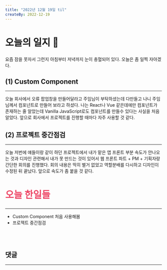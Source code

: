 ```yaml
---
title: "2022년 12월 19일 til"
createBy: 2022-12-19
---
```



## <h2 style="font-size: 30px">오늘의 일지 🎪</h2>
요즘 잠을 못자서 그런지 아침부터 저녁까지 눈이 충혈되어 있다. 오늘은 좀 일찍 자야겠다.


## (1) Custom Component
---
오늘 회사에서 오류 팝업창을 만들어달라고 주임님이 부탁하셨는데 다만들고 나니 주임님께서 컴포넌트로 만들어 보라고 하셨다. 나는 React나 Vue 같은데에만 컴포넌트가 존재하는 줄 알았는데 Vanilla JavaScript로도 컴포넌트를 만들수 있다는 사실을 처음 알았다. 앞으로 회사에서 프로젝트를 진행할 때마다 자주 사용할 것 같다.

## (2) 프로젝트 중간점검
---
오늘 저번에 얘들이랑 같이 하던 프로젝트에서 내가 맡은 앱 프론트 부분 속도가 안나오는 것과 디자인 관련해서 내가 못 만드는 것이 있어서 웹 프론트 파트 + PM + 기획자랑 간단한 회의를 진행했다.
회의 내용은 딱히 별거 없었고 역할분배를 다시하고 디자인이 수정된 뒤 끝났다. 앞으로 속도가 좀 붙을 것 같다.



## <h2 style="color: #ee4867; font-size: 30px">오늘 한일들</h2>
--- 
- Custom Component 처음 사용해봄
- 프로젝트 중간점검

<br>
<br>

## 댓글
---
<br>

<Comment />
